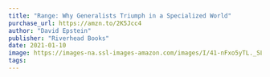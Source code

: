 ```yaml
---
title: "Range: Why Generalists Triumph in a Specialized World"
purchase_url: https://amzn.to/2K5Jcc4
author: "David Epstein"
publisher: "Riverhead Books"
date: 2021-01-10
image: https://images-na.ssl-images-amazon.com/images/I/41-nFxo5yTL._SL75_.jpg
tags:
---
```


